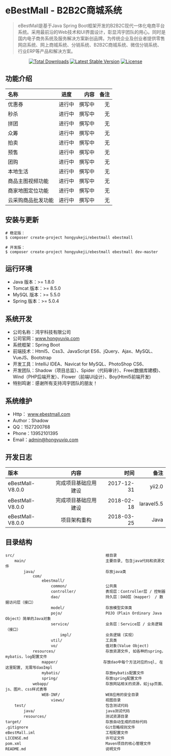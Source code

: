eBestMall - B2B2C商城系统
===============================

> eBestMall是基于Java Spring Boot框架开发的B2B2C现代一体化电商平台系统。采用最前沿的Web技术和UI界面设计，彰显鸿宇团队的用心。同时是国内电子商务系统及服务解决方案新创品牌。为传统企业及创业者提供零售网店系统、网上商城系统、分销系统、B2B2C商城系统、微信分销系统、行业ERP等产品和解决方案。

<p align="center">
<a href="https://packagist.org/packages/hongyukeji/ebestmall"><img src="https://poser.pugx.org/hongyukeji/ebestmall/d/total.svg" alt="Total Downloads"></a>
<a href="https://packagist.org/packages/hongyukeji/ebestmall"><img src="https://poser.pugx.org/hongyukeji/ebestmall/v/stable.svg" alt="Latest Stable Version"></a>
<a href="https://packagist.org/packages/hongyukeji/ebestmall"><img src="https://poser.pugx.org/hongyukeji/ebestmall/license.svg" alt="License"></a>
</p>

功能介绍
-------------------

名称|进度|内容|备注
:----|:-----:|-----:|-----:
优惠券|进行中|撰写中|无
秒杀|进行中|撰写中|无
拼团|进行中|撰写中|无
众筹|进行中|撰写中|无
拍卖|进行中|撰写中|无
预售|进行中|撰写中|无
团购|进行中|撰写中|无
本地生活|进行中|撰写中|无
商品主图视频功能|进行中|撰写中|无
商家地图定位功能|进行中|撰写中|无
云采购商品批发功能|进行中|撰写中|无

安装与更新
-------------------

```
# 稳定版：
$ composer create-project hongyukeji/ebestmall ebestmall

# 开发版：
$ composer create-project hongyukeji/ebestmall ebestmall dev-master
```

运行环境
-------------------

* Java 版本：>= 1.8.0
* Tomcat 版本：>= 8.5.0
* MySQL 版本：>= 5.5.0
* Spring 版本：>= 5.0.4

系统开发
-------------------

* 公司名称：鸿宇科技有限公司
* 公司官网：www.hongyuvip.com
* 系统框架：Spring Boot
* 前端技术：Html5、Css3、JavaScript ES6、jQuery、Ajax、MySQL、VueJS、Bootstrap
* 开发工具：IntelliJ IDEA、Navicat for MySQL、PhotoShop CS6、
* 开发团队：Shadow（项目总监）、Spider（代码审计）、Free(数据库建模)、Wind（PHP后端开发）、Flower（前端UI设计）、Boy(Html5前端开发)
* 特别鸣谢：感谢所有支持鸿宇团队的朋友！

系统维护
-------------------

* Http： www.ebestmall.com
* Author：Shadow
* QQ：1527200768
* Phone：13952101395
* Email：admin@hongyuvip.com

开发日志
-------------------

版本|内容|时间|备注
:----|:-----:|-----:|-----:
eBestMall-V8.0.0|完成项目基础应用建设|2017-12-31|yii2.0
eBestMall-V8.0.0|完成项目基础应用建设|2018-02-18|laravel5.5
eBestMall-V8.0.0|项目架构重构|2018-03-25|Java

目录结构
-------------------

```
src/                                        根目录
    main/                                   主要目录, 包含java代码和资源文件
        java/                               存放java类
            com/
                ebestmall/
                    common/                 公共类
                    controller/             表现层：Controller层 / 控制器
                    dao/                    持久层：DAO层（mapper） / 数据访问层（接口）
                    model/                  存放模型实体类
                    pojo/                   POJO（Plain Ordinary Java Object）简单的Java对象
                    service/                业务层：Service层 / 业务逻辑（接口）
                        impl/               业务逻辑（实现）
                    util/                   工具类
                    vo/                     值对象(Value Object)
            resources/                      存放资源文件, 如各种的spring，mybatis，log配置文件
                mapper/                    存放dao中每个方法对应的sql, 在这里配置, 无需写daoImpl
                mybatis/                    存放mybatis配置文件
                spring/                     存放spring配置文件
            webapp/                         存放网站相关的资源，如jsp页面、js、图片、css样式表等
                WEB-INF/                    WEB应用的安全目录
                    views/                  视图目录
    test/                                   包含测试代码
        java/                               java测试代码
        resources/                          测试资源目录
target/                                     存放自动生成的目标代码
.gitignore                                  Git忽略规则文件
eBestMall.iml                               工程配置文件
LICENSE.md                                  许可证文件
pom.xml                                     Maven项目的核心管理文件
README.md                                   说明文件
```